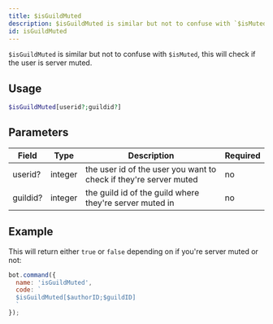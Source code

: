 ```yaml
---
title: $isGuildMuted 
description: $isGuildMuted is similar but not to confuse with `$isMuted`, this will check if the user is server muted.
id: isGuildMuted
---
```


`$isGuildMuted` is similar but not to confuse with `$isMuted`, this will check if the user is server muted.

## Usage

```php
$isGuildMuted[userid?;guildid?]
```

## Parameters 


| Field    | Type    | Description                                                       | Required |
| -------- | ------- | ----------------------------------------------------------------- | -------- |
| userid?  | integer | the user id of the user you want to check if they're server muted | no       |
| guildid? | integer | the guild id of the guild where they're server muted in           | no       |


## Example

This will return either `true` or `false` depending on if you're server muted or not:

```javascript
bot.command({
  name: 'isGuildMuted',
  code: `
  $isGuildMuted[$authorID;$guildID]
  `
});
```
